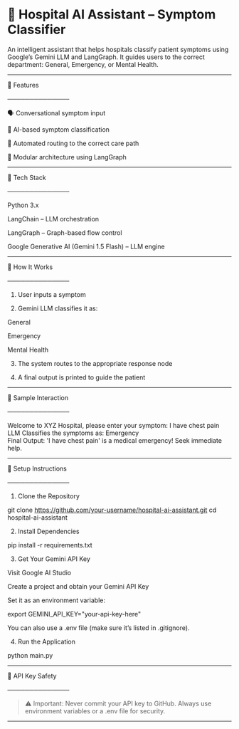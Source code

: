 

# 🤖 Hospital AI Assistant – Symptom Classifier

An intelligent assistant that helps hospitals classify patient symptoms using Google’s Gemini LLM and LangGraph. It guides users to the correct department: General, Emergency, or Mental Health.


---

📌 Features

──────────────

🗣️ Conversational symptom input

🤖 AI-based symptom classification

🏥 Automated routing to the correct care path

🧩 Modular architecture using LangGraph



---

🧠 Tech Stack

──────────────

Python 3.x

LangChain – LLM orchestration

LangGraph – Graph-based flow control

Google Generative AI (Gemini 1.5 Flash) – LLM engine



---

🚀 How It Works

──────────────

1. User inputs a symptom


2. Gemini LLM classifies it as:

General

Emergency

Mental Health



3. The system routes to the appropriate response node


4. A final output is printed to guide the patient




---

🧪 Sample Interaction

──────────────

Welcome to XYZ Hospital, please enter your symptom: I have chest pain  
LLM Classifies the symptoms as: Emergency  
Final Output: 'I have chest pain' is a medical emergency! Seek immediate help.


---

🔧 Setup Instructions

──────────────

1. Clone the Repository

git clone https://github.com/your-username/hospital-ai-assistant.git
cd hospital-ai-assistant

2. Install Dependencies

pip install -r requirements.txt

3. Get Your Gemini API Key

Visit Google AI Studio

Create a project and obtain your Gemini API Key

Set it as an environment variable:


export GEMINI_API_KEY="your-api-key-here"

You can also use a .env file (make sure it’s listed in .gitignore).

4. Run the Application

python main.py


---

🔐 API Key Safety

──────────────

> ⚠️ Important: Never commit your API key to GitHub.
Always use environment variables or a .env file for security.




---
